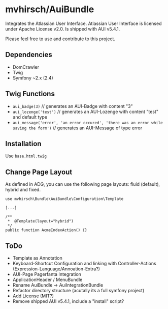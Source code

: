 # mvhirsch/AuiBundle

Integrates the Atlassian User Interface.
Atlassian User Interface is licensed under Apache License v2.0.
Is shipped with AUI v5.4.1.

Please feel free to use and contribute to this project.

## Dependencies
* DomCrawler
* Twig
* Symfony ~2.x (2.4)

## Twig Functions
* `aui_badge(3)` // generates an AUI-Badge with content "3"
* `aui_lozenge('test')` // generates an AUI-Lozenge with content "test" and default type
* `aui_message('error', 'an error occured', 'there was an error while saving the form')` // generates an AUI-Message of type error

## Installation
Use `base.html.twig`

## Change Page Layout
As defined in ADG, you can use the following page layouts: fluid (default), hybrid and fixed.

    use mvhirsch\Bundle\AuiBundle\Configuration\Template

    [...]

    /**
     *  @Template(layout="hybrid")
     */
    public function AcmeIndexAction() {}


## ToDo
* Template as Annotation
* Keyboard-Shortcut Configuration and linking with Controller-Actions (Expression-Language/Annoation-Extra?)
* AUI-Page Pagerfanta Integration
* ApplicationHeader / MenuBundle
* Rename AuiBundle -> AuiIntegrationBundle
* Refactor directory structure (acutally its a full symfony project)
* Add License (MIT?)
* Remove shipped AUI v5.4.1, include a "install" script?